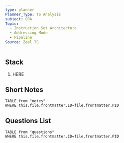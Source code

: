 ```yaml
---
type: planner
Planner_Type: TS Analysis
subject: COA
Topic:
  - Instruction Set Architecture
  - Addressing Mode
  - Pipeline
Source: Zeal TS
---
```


## Stack
1. HERE

## Short Notes
```dataview
TABLE from "notes"
WHERE this.file.frontmatter.ID=file.frontmatter.PID
```

## Questions List
```dataview
TABLE from "questions"
WHERE this.file.frontmatter.ID=file.frontmatter.PID
```